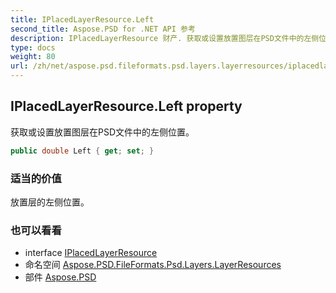 ```yaml
---
title: IPlacedLayerResource.Left
second_title: Aspose.PSD for .NET API 参考
description: IPlacedLayerResource 财产. 获取或设置放置图层在PSD文件中的左侧位置
type: docs
weight: 80
url: /zh/net/aspose.psd.fileformats.psd.layers.layerresources/iplacedlayerresource/left/
---
```

## IPlacedLayerResource.Left property

获取或设置放置图层在PSD文件中的左侧位置。

```csharp
public double Left { get; set; }
```

### 适当的价值

放置层的左侧位置。

### 也可以看看

* interface [IPlacedLayerResource](../)
* 命名空间 [Aspose.PSD.FileFormats.Psd.Layers.LayerResources](../../iplacedlayerresource/)
* 部件 [Aspose.PSD](../../../)


